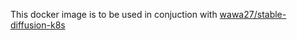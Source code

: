 This docker image is to be used in conjuction with [wawa27/stable-diffusion-k8s](https://github.com/wawa27/stable-diffusion-k8s)
